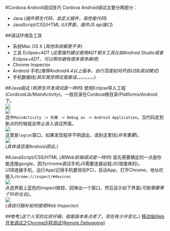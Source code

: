 #Cordova Android调试技巧
Cordova Android调试主要分两部分：<br>

- Java (*插件原生代码，自定义插件，高性能代码*)
- JavaScript/CSS/HTML (*UI界面，插件JS api接口*)

##调试环境及工具

- 系统Mac OS X (*其他系统都差不多*)
- 工具 Eclipse+ADT (*这里强烈建议使用ADT相关工具比如Android Studio或者Eclipse+ADT，可以帮你避免很多很多麻烦*)
- Chrome Inspector
- Android 手机(*推荐Android4.4以上版本，自行百度如何开启USB调试模式*)
- 手机数据线(*其实我觉得这是废话。。。。。。。。*)

##Java调试 (*和原生开发调试是一样的*)
使用Eclipse导入工程(*CordovaLib/MainActivity*)。一般目录在Cordova根目录/Platforms/Android下。<br>
![](https://github.com/CordovaCn/CordovaCn/blob/master/imgs/Screen%20Shot%202016-03-21%20at%20%E4%B8%8B%E5%8D%887.42.41.png)
<br>
![](https://github.com/CordovaCn/CordovaCn/blob/master/imgs/Screen%20Shot%202016-03-21%20at%20%E4%B8%8B%E5%8D%887.43.26.png)
<br>
选中`MainActivity -> 右键 -> Debug as -> Android Application`。当代码走到断点的时候就会停止进入调试界面。<br>
![](https://github.com/CordovaCn/CordovaCn/blob/master/imgs/Screen%20Shot%202016-03-21%20at%20%E4%B8%8B%E5%8D%887.47.42.png)
<br>
这里是`logcat`窗口，如果发现程序不明退出，请到这里找(*非常重要*)。<br>
![](https://github.com/CordovaCn/CordovaCn/blob/master/imgs/Screen%20Shot%202016-03-21%20at%20%E4%B8%8B%E5%8D%887.51.40.png)
<br>
(*具体请百度Android调试。*)

##JavaScript/CSS/HTML (*和Web前端调试是一样的*)
首先需要确定的一点是你能连接google，因为chrome调试手机JS需要连接远程JS(很蛋疼的)。<br>
USB连接手机，运行App(记得手机要信任PC)，启动App，打开Chrome，地址栏输入`chrome://inspect/#devices`<br>
![](https://github.com/CordovaCn/CordovaCn/blob/master/imgs/Screen%20Shot%202016-03-21%20at%20%E4%B8%8B%E5%8D%888.02.33.png)
<br>
点选界面上蓝色的inspect按钮，回弹出一个窗口，然后显示如下界面(*可能需要等个10秒左右*)。<br>
![](https://github.com/CordovaCn/CordovaCn/blob/master/imgs/Screen%20Shot%202016-03-22%20at%20%E4%B8%8B%E5%8D%884.50.11.png)
<br>
(*请自行脑补如何使用Web Inspector*)

##参考(*这个人写的比较仔细，就是版本有点老了。现在有少许变化。*)
[移动端Web开发调试之Chrome远程调试(Remote Debugging)](http://blog.csdn.net/freshlover/article/details/42528643)
